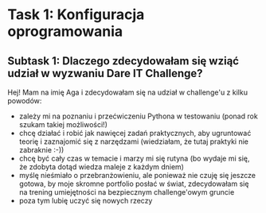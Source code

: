 # **Task 1: Konfiguracja oprogramowania**
## Subtask 1: Dlaczego zdecydowałam się wziąć udział w wyzwaniu Dare IT Challenge?
Hej! Mam na imię Aga i zdecydowałam się na udział w challenge'u z kilku powodów:
- zależy mi na poznaniu i przećwiczeniu Pythona w testowaniu (ponad rok szukam takiej możliwości!)
- chcę działać i robić jak nawięcej zadań praktycznych, aby ugruntować teorię i zaznajomić się z narzędzami (wiedziałam, że tutaj praktyki nie zabraknie :-))
- chcę być cały czas w temacie i marzy mi się rutyna (bo wydaje mi się, że zdobyta dotąd wiedza maleje z każdym dniem)
- myślę nieśmiało o przebranżowieniu, ale ponieważ nie czuję się jeszcze gotowa, by moje skromne portfolio posłać w świat, zdecydowałam się na trening umiejętności na bezpiecznym challenge'owym gruncie
- poza tym lubię uczyć się nowych rzeczy
